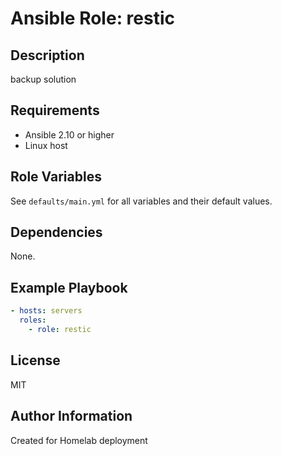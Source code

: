 # Ansible Role: restic

## Description
backup solution

## Requirements
- Ansible 2.10 or higher
- Linux host

## Role Variables
See `defaults/main.yml` for all variables and their default values.

## Dependencies
None.

## Example Playbook
```yaml
- hosts: servers
  roles:
    - role: restic
```

## License
MIT

## Author Information
Created for Homelab deployment
